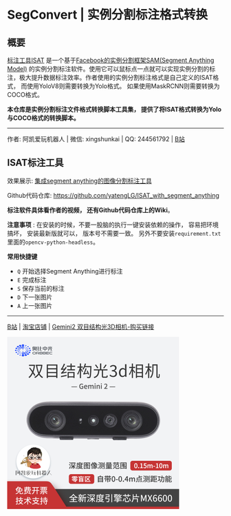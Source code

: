 # SegConvert  | 实例分割标注格式转换



## 概要

[标注工具ISAT](https://github.com/yatengLG/ISAT_with_segment_anything) 是一个基于[Facebook的实例分割框架SAM(Segment Anything Model)](https://github.com/facebookresearch/segment-anything) 的实例分割标注软件。使用它可以鼠标点一点就可以实现实例分割的标注，极大提升数据标注效率。作者使用的实例分割标注格式是自己定义的ISAT格式， 而使用YoloV8则需要转换为Yolo格式。 如果使用MaskRCNN则需要转换为COCO格式。

**本仓库是实例分割标注文件格式转换脚本工具集， 提供了将ISAT格式转换为Yolo与COCO格式的转换脚本。**

----

作者: 阿凯爱玩机器人 | 微信: xingshunkai  | QQ: 244561792 | [B站](https://space.bilibili.com/40344504) 



## ISAT标注工具

效果展示: [集成segment anything的图像分割标注工具](https://www.bilibili.com/video/BV1Lk4y1J7uB/)

Github代码仓库: https://github.com/yatengLG/ISAT_with_segment_anything

**标注软件具体看作者的视频， 还有Github代码仓库上的Wiki**。

**注意事项** : 在安装的时候，不要一股脑的执行一键安装依赖的操作， 容易把环境搞坏， 安装最新版就可以， 版本号不需要一致。 另外不要安装`requirement.txt` 里面的`opencv-python-headless`。

**常用快捷键**

* `Q` 开始选择Segment Anything进行标注
* `E` 完成标注
* `S` 保存当前的标注
* `D` 下一张图片
* `A` 上一张图片

----

[B站](https://space.bilibili.com/40344504) | [淘宝店铺](https://shop140985627.taobao.com) | [Gemini2 双目结构光3D相机-购买链接](https://item.taobao.com/item.htm?id=710217613927)

<img src="./Gemini2.png" style="zoom:50%;" />
